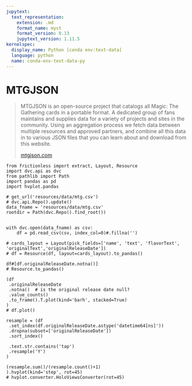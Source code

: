 ```yaml
---
jupytext:
  text_representation:
    extension: .md
    format_name: myst
    format_version: 0.13
    jupytext_version: 1.11.5
kernelspec:
  display_name: Python [conda env:text-data]
  language: python
  name: conda-env-text-data-py
---
```


# MTGJSON

> MTGJSON is an open-source project that catalogs all Magic: The Gathering cards in a portable format. A dedicated group of fans maintains and supplies data for a variety of projects and sites in the community. Using an aggregation process we fetch data between multiple resources and approved partners, and combine all this data in to various JSON files that you can learn about and download from this website.
>
> [mtgjson.com](mtgjson.com)

```{code-cell} ipython3
from frictionless import extract, Layout, Resource
import dvc.api as dvc
from pathlib import Path
import pandas as pd
import hvplot.pandas
```

```{code-cell} ipython3
# get_url('resources/data/mtg.csv')
# dvc.api.Repo().update()
data_fname = 'resources/data/mtg.csv'
rootdir = Path(dvc.Repo().find_root())


with dvc.open(data_fname) as csv:
    df = pd.read_csv(csv, index_col=0)#.fillna('')

# cards_layout = Layout(pick_fields=['name', 'text', 'flavorText', 'originalText','originalReleaseDate'])
# df = Resource(df, layout=cards_layout).to_pandas()
```

```{code-cell} ipython3
df#[df.originalReleaseDate.notna()]
# Resource.to_pandas()
```

```{code-cell} ipython3
(df
 .originalReleaseDate
 .notna()  # is the original release date null?
 .value_counts()
 .to_frame().T.plot(kind='barh', stacked=True)
)
# df.plot()
```

```{code-cell} ipython3
resample = (df
 .set_index(df.originalReleaseDate.astype('datetime64[ns]'))
 .dropna(subset=['originalReleaseDate'])
 .sort_index()
 
 .text.str.contains('tap')
 .resample('Y')
)

(resample.sum()/(resample.count()+1)
).hvplot(kind='step', rot=45)
# hvplot.converter.HoloViewsConverter(rot=45)
```
